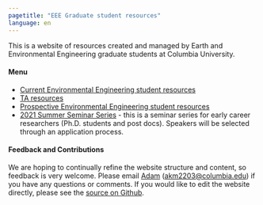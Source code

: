 ```yaml
---
pagetitle: "EEE Graduate student resources"
language: en
---
```


This is a website of resources created and managed by Earth and
Environmental Engineering graduate students at Columbia University.

#### Menu

- [Current Environmental Engineering student
  resources](current-student-resources.md)
- [TA resources](ta-resources.md)
- [Prospective Environmental Engineering student resources](prospective-student-resources.md)
- [2021 Summer Seminar Series](seminar-series.md) - this is a seminar
  series for early career researchers (Ph.D. students and post
  docs). Speakers will be selected through an application process.

#### Feedback and Contributions

We are hoping to continually refine the website structure and content,
so feedback is very welcome. Please email
[Adam](http://www.columbia.edu/~akm2203/) (akm2203@columbia.edu) if
you have any questions or comments. If you would like to edit the
website directly, please see the [source on
Github](https://github.com/massma/eee-grad-website).
